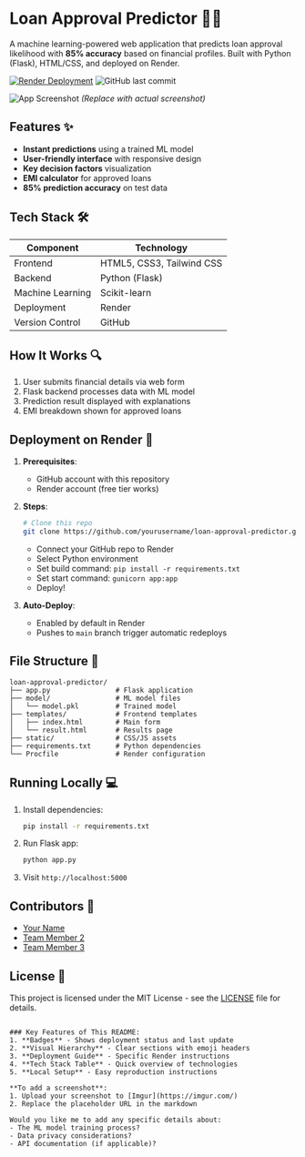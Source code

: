  

 
# Loan Approval Predictor 🏦🤖

A machine learning-powered web application that predicts loan approval likelihood with **85% accuracy** based on financial profiles. Built with Python (Flask), HTML/CSS, and deployed on Render.

[![Render Deployment](https://img.shields.io/badge/Render-Deployed-%2300CCCC?style=flat&logo=render)](https://loan-approval-predictor.onrender.com)
![GitHub last commit](https://img.shields.io/github/last-commit/yourusername/loan-approval-predictor)

![App Screenshot](https://i.imgur.com/your-screenshot-url.png) *(Replace with actual screenshot)*

## Features ✨
- **Instant predictions** using a trained ML model
- **User-friendly interface** with responsive design
- **Key decision factors** visualization
- **EMI calculator** for approved loans
- **85% prediction accuracy** on test data

## Tech Stack 🛠️
| Component       | Technology |
|-----------------|------------|
| Frontend        | HTML5, CSS3, Tailwind CSS |
| Backend         | Python (Flask) |
| Machine Learning| Scikit-learn |
| Deployment      | Render |
| Version Control | GitHub |

## How It Works 🔍
1. User submits financial details via web form
2. Flask backend processes data with ML model
3. Prediction result displayed with explanations
4. EMI breakdown shown for approved loans

## Deployment on Render 🚀
1. **Prerequisites**:
   - GitHub account with this repository
   - Render account (free tier works)

2. **Steps**:
   ```bash
   # Clone this repo
   git clone https://github.com/yourusername/loan-approval-predictor.git
   ```
   - Connect your GitHub repo to Render
   - Select Python environment
   - Set build command: `pip install -r requirements.txt`
   - Set start command: `gunicorn app:app`
   - Deploy!

3. **Auto-Deploy**:
   - Enabled by default in Render
   - Pushes to `main` branch trigger automatic redeploys

## File Structure 📂
```
loan-approval-predictor/
├── app.py                # Flask application
├── model/                # ML model files
│   └── model.pkl         # Trained model
├── templates/            # Frontend templates
│   ├── index.html        # Main form
│   └── result.html       # Results page
├── static/               # CSS/JS assets
├── requirements.txt      # Python dependencies
└── Procfile              # Render configuration
```

## Running Locally 💻
1. Install dependencies:
   ```bash
   pip install -r requirements.txt
   ```
2. Run Flask app:
   ```bash
   python app.py
   ```
3. Visit `http://localhost:5000`

## Contributors 👥
- [Your Name](https://github.com/yourusername)
- [Team Member 2](https://github.com/username2)
- [Team Member 3](https://github.com/username3)

## License 📄
This project is licensed under the MIT License - see the [LICENSE](LICENSE) file for details.

```

### Key Features of This README:
1. **Badges** - Shows deployment status and last update
2. **Visual Hierarchy** - Clear sections with emoji headers
3. **Deployment Guide** - Specific Render instructions
4. **Tech Stack Table** - Quick overview of technologies
5. **Local Setup** - Easy reproduction instructions

**To add a screenshot**:
1. Upload your screenshot to [Imgur](https://imgur.com/)
2. Replace the placeholder URL in the markdown

Would you like me to add any specific details about:
- The ML model training process?
- Data privacy considerations?
- API documentation (if applicable)?
